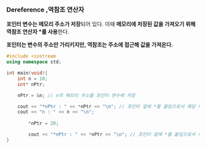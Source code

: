 ### Dereference ,역참조 연산자

**포인터 변수는 메모리 주소가 저장**되어 있다. 이때 **메모리에 저장된 값을 가져오기 위해 역참조 연산자 *를 사용**한다.


**포인터는 변수의 주소만 가리키지만, 역참조는 주소에 접근해 값을 가져온다.** 

```cpp
#include <iostream
using namespace std;

int main(void){
    int n = 10;
    int* nPtr;

    nPtr = &n; // n의 메모리 주소를 포인터 변수에 저장

    cout << "*nPtr : " << *nPtr << "\n"; // 포인터 앞에 *를 붙임으로서 해당 메모리에 저장된 값을 가져온다. 
    cout << "n : " << n << "\n";
    
		*nPtr = 20;

		cout << "*nPtr : " << *nPtr << "\n"; // 포인터 앞에 *를 붙임으로서 해당 메모리에 저장된 값을 가져온다. 
}
```